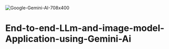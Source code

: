 ![Google-Gemini-AI-708x400](https://github.com/sajidshaik11017/End-to-end-LLm-and-image-model-Application-using-Gemini-Ai/assets/111382092/1b778835-e70c-4707-ac18-5cb84facd50a)
# End-to-end-LLm-and-image-model-Application-using-Gemini-Ai
